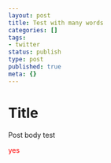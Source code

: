 ```yaml
---
layout: post
title: Test with many words
categories: []
tags:
- twitter
status: publish
type: post
published: true
meta: {}
---
```


# Title
Post body test

<span style="color:red">yes</span>
